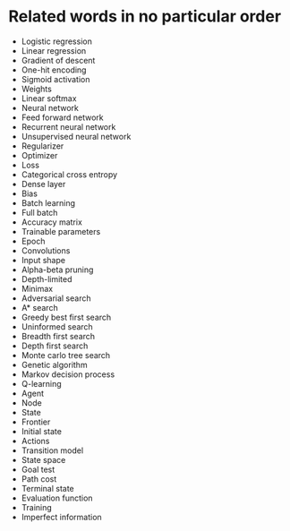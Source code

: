# Related words in no particular order

- Logistic regression
- Linear regression
- Gradient of descent
- One-hit encoding
- Sigmoid activation
- Weights
- Linear softmax
- Neural network
- Feed forward network
- Recurrent neural network
- Unsupervised neural network
- Regularizer
- Optimizer
- Loss
- Categorical cross entropy
- Dense layer
- Bias
- Batch learning
- Full batch
- Accuracy matrix
- Trainable parameters
- Epoch
- Convolutions
- Input shape
- Alpha-beta pruning
- Depth-limited
- Minimax
- Adversarial search
- A\* search
- Greedy best first search
- Uninformed search
- Breadth first search
- Depth first search
- Monte carlo tree search
- Genetic algorithm
- Markov decision process
- Q-learning
- Agent
- Node
- State
- Frontier
- Initial state
- Actions
- Transition model
- State space
- Goal test
- Path cost
- Terminal state
- Evaluation function
- Training
- Imperfect information